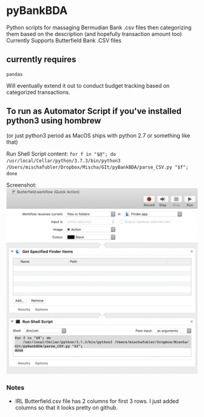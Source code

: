 # pyBankBDA
Python scripts for massaging Bermudian Bank .csv files 
then categorizing them based on the description (and hopefully transaction amount too)
Currently Supports Butterfield Bank .CSV files

## currently requires 
    pandas

Will eventually extend it out to conduct budget tracking based on categorized transactions.

## To run as Automator Script if you've installed python3 using hombrew 
(or just python3 period as MacOS ships with python 2.7 or something like that)

Run Shell Script content:
`for f in "$@"; do 
	/usr/local/Cellar/python/3.7.3/bin/python3 /Users/mischafubler/Dropbox/Mischa/GIt/pyBankBDA/parse_CSV.py "$f"; 
done`

Screenshot:
![alt](https://github.com/cod3-jr/pyBankBDA/blob/dev/Automator%20Screenshot.png)

### Notes
- IRL Butterfield.csv file has 2 columns for first 3 rows. I just added columns so that it looks pretty on github.
